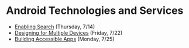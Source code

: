# Android Technologies and Services

- [Enabling Search](https://github.com/ga-adi-nyc/Course-Materials/tree/master/lessons/android-technologies-and-services/enable-search-lesson) (Thursday, 7/14)
- [Designing for Multiple Devices](https://github.com/ga-adi-nyc/Course-Materials/tree/master/lessons/android-technologies-and-services/multiple-devices-lesson) (Friday, 7/22)
- [Building Accessible Apps](https://github.com/ga-adi-nyc/Course-Materials/tree/master/lessons/user-interface/accessible-apps-lesson) (Monday, 7/25)
